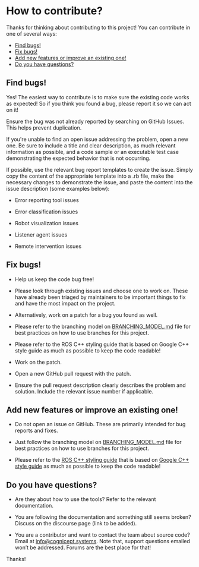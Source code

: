 # How to contribute?

Thanks for thinking about contributing to this project! You can contribute in one of several ways:

- [Find bugs!](#find-bugs-!)
- [Fix bugs!](#fix-bugs-!)
- [Add new features or improve an existing one!](#add-new-features-or-improve-an-existing-one!)
- [Do you have questions?](#Do-you-have-questions?)

## Find bugs!

Yes! The easiest way to contribute is to make sure the existing code works as expected! So if you think you found a bug, please report it so we can act on it!

Ensure the bug was not already reported by searching on GitHub Issues. This helps prevent duplication.

If you're unable to find an open issue addressing the problem, open a new one. Be sure to include a title and clear description, as much relevant information as possible, and a code sample or an executable test case demonstrating the expected behavior that is not occurring.

If possible, use the relevant bug report templates to create the issue. Simply copy the content of the appropriate template into a .rb file, make the necessary changes to demonstrate the issue, and paste the content into the issue description (some examples below):

- Error reporting tool issues

- Error classification issues

- Robot visualization issues

- Listener agent issues

- Remote intervention issues

## Fix bugs!

- Help us keep the code bug free!

- Please look through existing issues and choose one to work on. These have already been triaged by maintainers to be important things to fix and have the most impact on the project.

- Alternatively, work on a patch for a bug you found as well.

- Please refer to the branching model on [BRANCHING_MODEL.md](/BRANCHING_MODEL.md) file for best practices on how to use branches for this project.

- Please refer to the ROS C++ styling guide that is based on Google C++ style guide as much as possible to keep the code readable!

- Work on the patch.

- Open a new GitHub pull request with the patch.

- Ensure the pull request description clearly describes the problem and solution. Include the relevant issue number if applicable.

## Add new features or improve an existing one!

- Do not open an issue on GitHub. These are primarily intended for bug reports and fixes.

- Just follow the branching model on [BRANCHING_MODEL.md](/BRANCHING_MODEL.md) file for best practices on how to use branches for this project.

- Please refer to the [ROS C++ styling guide](http://wiki.ros.org/CppStyleGuide) that is based on [Google C++ style guide](https://google.github.io/styleguide/cppguide.html) as much as possible to keep the code readable!

## Do you have questions?

- Are they about how to use the tools? Refer to the relevant documentation. 

- You are following the documentation and something still seems broken? Discuss on the discourse page (link to be added).

- You are a contributor and want to contact the team about source code? Email at [info@cognicept.systems](mailto:info@cognicept.systems). Note that, support questions emailed won’t be addressed. Forums are the best place for that! 


Thanks!